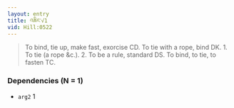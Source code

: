```yaml
---
layout: entry
title: འཆིང་√1
vid: Hill:0522
---
```

> To bind, tie up, make fast, exorcise CD\. To tie with a rope, bind DK\. 1\. To tie (a rope &c\.)\. 2\. To be a rule, standard DS\. To bind, to tie, to fasten TC\.


### Dependencies (N = 1)
* `arg2` 1
